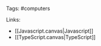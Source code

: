 Tags: #computers 

Links:

- [[Javascript.canvas|Javascript]]
- [[TypeScript.canvas|TypeScript]]




